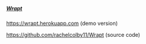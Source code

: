 ##### [Wrapt](https://wrapt.herokuapp.com/)

https://wrapt.herokuapp.com (demo version)

https://github.com/rachelcolby11/Wrapt (source code)
